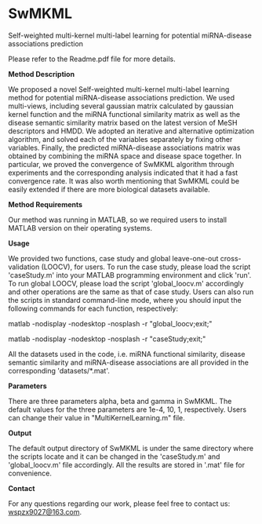 # SwMKML

Self-weighted multi-kernel multi-label learning for potential miRNA-disease associations prediction

Please refer to the Readme.pdf file for more details.

**Method Description**

We proposed a novel Self-weighted multi-kernel multi-label learning method for potential miRNA-disease associations prediction. We used multi-views, including several gaussian matrix calculated by gaussian kernel function and the miRNA functional similarity matrix as well as the disease semantic similarity matrix based on the latest version of MeSH descriptors and HMDD. We adopted an iterative and alternative optimization algorithm, and solved each of the variables separately by fixing other variables. Finally, the predicted miRNA-disease associations matrix was obtained by combining the miRNA space and disease space together. In particular, we proved the convergence of SwMKML algorithm through experiments and the corresponding analysis indicated that it had a fast convergence rate. It was also worth mentioning that SwMKML could be easily extended if there are more biological datasets available. 

**Method Requirements**

Our method was running in MATLAB, so we required users to install MATLAB version on their operating systems.

**Usage**

We provided two functions, case study and global leave-one-out cross-validation (LOOCV), for users. To run the case study, please load the script 'caseStudy.m' into your MATLAB programming environment and click 'run'. To run global LOOCV, please load the script 'global_loocv.m' accordingly and other operations are the same as that of case study. Users can also run the scripts in standard command-line mode, where you should input the following commands for each function, respectively:

matlab -nodisplay -nodesktop -nosplash -r "global_loocv;exit;"

matlab -nodisplay -nodesktop -nosplash -r "caseStudy;exit;"

All the datasets used in the code, i.e. miRNA functional similarity, disease semantic similarity and miRNA-disease associations are all provided in the corresponding 'datasets/*.mat'.

**Parameters**

There are three parameters alpha, beta and gamma in SwMKML. The default values for the three parameters are 1e-4, 10, 1, respectively. Users can change their value in "MultiKernelLearning.m" file.  

**Output**

The default output directory of SwMKML is under the same directory where the scripts locate and it can be changed in the 'caseStudy.m' and 'global_loocv.m' file accordingly. All the results are stored in '.mat' file for convenience. 

**Contact**

For any questions regarding our work, please feel free to contact us: wspzx9027@163.com.
